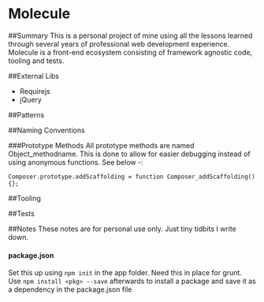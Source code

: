 # Molecule

##Summary
This is a personal project of mine using all the lessons learned through several years of professional web development experience. Molecule is a front-end ecosystem consisting of framework agnostic code, tooling and tests.

##External Libs
* Requirejs
* jQuery

##Patterns

##Naming Conventions

###Prototype Methods
All prototype methods are named Object_methodname. This is done to allow for easier debugging instead of using anonymous functions. See below -:

`Composer.prototype.addScaffolding = function Composer_addScaffolding() {};`

##Tooling

##Tests

##Notes
These notes are for personal use only. Just tiny tidbits I write down.

#### package.json
Set this up using `npm init` in the app folder. Need this in place for grunt.
Use `npm install <pkg> --save` afterwards to install a package and save it as a dependency in the package.json file